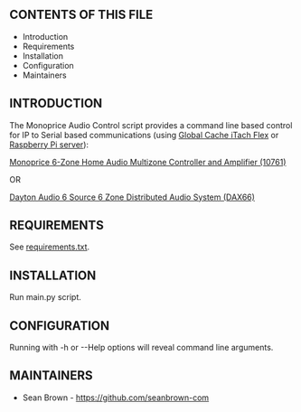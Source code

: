 CONTENTS OF THIS FILE
---------------------

 * Introduction
 * Requirements
 * Installation
 * Configuration
 * Maintainers


INTRODUCTION
------------

The Monoprice Audio Control script provides a command line based control for IP to Serial based communications (using [Global Cache iTach Flex](https://www.globalcache.com/files/docs/ds_flex.pdf) or [Raspberry Pi server](https://github.com/121940kz/Monoprice-Whole-Home-Audio-Android-App-Raspberry-Pi-Server)):

[Monoprice 6-Zone Home Audio Multizone Controller and Amplifier (10761)](https://www.monoprice.com/product?cp_id=10918&p_id=10761&gclid=CjwKCAjwi8iXBhBeEiwAKbUofYfHEOHsLTi_1jY79yXel8HeCXhlvdgKKZCXzdg6aD_ZRfpipDQcZRoCfU0QAvD_BwE)

OR

[Dayton Audio 6 Source 6 Zone Distributed Audio System (DAX66)](https://www.daytonaudio.com/product/1252/dax66-6-source-6-zone-distributed-audio-system)


REQUIREMENTS
------------

See [requirements.txt](requirements.txt).


INSTALLATION
------------

Run main.py script.


CONFIGURATION
-------------

Running with -h or --Help options will reveal command line arguments.


MAINTAINERS
-----------

 * Sean Brown - https://github.com/seanbrown-com
